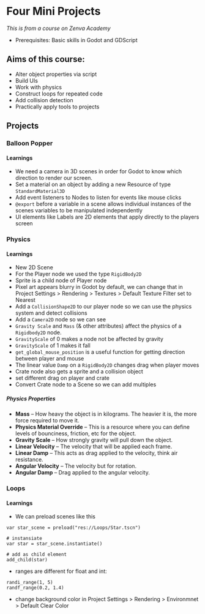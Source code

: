 # Four Mini Projects

_This is from a course on Zenva Academy_

- Prerequisites: Basic skills in Godot and GDScript

## Aims of this course:

- Alter object properties via script
- Build UIs
- Work with physics
- Construct loops for repeated code
- Add collision detection
- Practically apply tools to projects

## Projects

### Balloon Popper

#### Learnings

- We need a camera in 3D scenes in order for Godot to know which direction to render our screen.
- Set a material on an object by adding a new Resource of type `StandardMaterial3D`
- Add event listeners to Nodes to listen for events like mouse clicks
- `@export` before a variable in a scene allows individual instances of the scenes variables to be manipulated independently
- UI elements like Labels are 2D elements that apply directly to the players screen

### Physics

#### Learnings

- New 2D Scene
- For the Player node we used the type `RigidBody2D`
- Sprite is a child node of Player node
- Pixel art appears blurry in Godot by default, we can change that in Project Settings > Rendering > Textures > Default Texture Filter set to Nearest
- Add a `CollisionShape2D` to our player node so we can use the physics system and detect collisions
- Add a `Camera2D` node so we can see
- `Gravity Scale` and `Mass` (& other attributes) affect the physics of a `Rigidbody2D` node.
- `GravityScale` of 0 makes a node not be affected by gravity
- `GravityScale` of 1 makes it fall
- `get_global_mouse_position` is a useful function for getting direction between player and mouse
- The linear value `Damp` on a `RigidBody2D` changes drag when player moves
- Crate node also gets a sprite and a collision object
- set different drag on player and crate
- Convert Crate node to a Scene so we can add multiples

##### Physics Properties

- **Mass** – How heavy the object is in kilograms. The heavier it is, the more force required to move it.
- **Physics Material Override** – This is a resource where you can define levels of bounciness, friction, etc for the object.
- **Gravity Scale** – How strongly gravity will pull down the object.
- **Linear Velocity** – The velocity that will be applied each frame.
- **Linear Damp** – This acts as drag applied to the velocity, think air resistance.
- **Angular Velocity** – The velocity but for rotation.
- **Angular Damp** – Drag applied to the angular velocity.

### Loops

#### Learnings

- We can preload scenes like this

```
var star_scene = preload("res://Loops/Star.tscn")

# instansiate
var star = star_scene.instantiate()

# add as child element
add_child(star)
```

- ranges are different for float and int:

```
randi_range(1, 5)
randf_range(0.2, 1.4)
```

- change background color in Project Settings > Rendering > Environmnet > Default Clear Color
